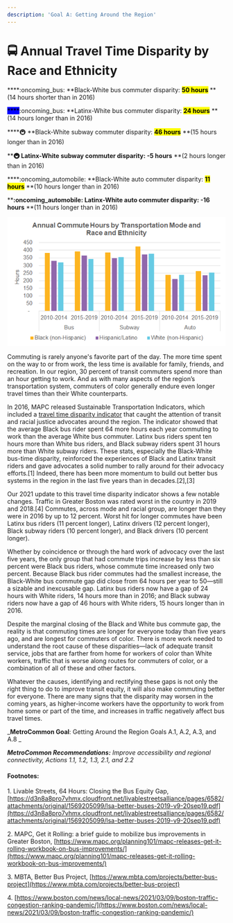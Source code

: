 ```yaml
---
description: 'Goal A: Getting Around the Region'
---
```


# 🚍 Annual Travel Time Disparity by Race and Ethnicity

****:oncoming\_bus:  **Black-White bus commuter disparity: **<mark style="background-color:yellow;">**50 hours**</mark>** **(14 hours shorter than in 2016)&#x20;

<mark style="background-color:blue;">****</mark>:oncoming\_bus:  **Latinx-White bus commuter disparity: **<mark style="background-color:yellow;">**24 hours**</mark>** **(14 hours longer than in 2016)&#x20;

****:metro: **Black-White subway commuter disparity: **<mark style="background-color:yellow;">**46 hours**</mark>** **(15 hours longer than in 2016)&#x20;

****:metro: **Latinx-White subway commuter disparity: **<mark style="background-color:yellow;">**-5 hours**</mark>** **(2 hours longer than in 2016)&#x20;

****:oncoming\_automobile: **Black-White auto commuter disparity: **<mark style="background-color:yellow;">**11 hours**</mark>** **(10 hours longer than in 2016)&#x20;

****:oncoming\_automobile: **Latinx-White auto commuter disparity: **<mark style="background-color:yellow;">**-16 hours**</mark>** **(11 hours longer than in 2016)&#x20;

![](<.gitbook/assets/image (1).png>)

Commuting is rarely anyone's favorite part of the day. The more time spent on the way to or from work, the less time is available for family, friends, and recreation. In our region, 30 percent of transit commuters spend more than an hour getting to work. And as with many aspects of the region’s transportation system, commuters of color generally endure even longer travel times than their White counterparts. &#x20;

In 2016, MAPC released Sustainable Transportation Indicators, which included a [travel time disparity indicator](http://www.regionalindicators.org/topic\_areas/2#commuting-mode-disparity) that caught the attention of transit and racial justice advocates around the region. The indicator showed that the average Black bus rider spent 64 more hours each year commuting to work than the average White bus commuter. Latinx bus riders spent ten hours more than White bus riders, and Black subway riders spent 31 hours more than White subway riders. These stats, especially the Black-White bus-time disparity, reinforced the experiences of Black and Latinx transit riders and gave advocates a solid number to rally around for their advocacy efforts.\[1] Indeed, there has been more momentum to build out better bus systems in the region in the last five years than in decades.\[2],\[3]

Our 2021 update to this travel time disparity indicator shows a few notable changes. Traffic in Greater Boston was rated worst in the country in 2019 and 2018.\[4] Commutes, across mode and racial group, are longer than they were in 2016 by up to 12 percent. Worst hit for longer commutes have been Latinx bus riders (11 percent longer), Latinx drivers (12 percent longer), Black subway riders (10 percent longer), and Black drivers (10 percent longer). &#x20;

Whether by coincidence or through the hard work of advocacy over the last five years, the only group that had commute trips increase by less than six percent were Black bus riders, whose commute time increased only two percent. Because Black bus rider commutes had the smallest increase, the Black-White bus commute gap did close from 64 hours per year to 50—still a sizable and inexcusable gap. Latinx bus riders now have a gap of 24 hours with White riders, 14 hours more than in 2016; and Black subway riders now have a gap of 46 hours with White riders, 15 hours longer than in 2016.&#x20;

Despite the marginal closing of the Black and White bus commute gap, the reality is that commuting times are longer for everyone today than five years ago, and are longest for commuters of color. There is more work needed to understand the root cause of these disparities—lack of adequate transit service, jobs that are farther from home for workers of color than White workers, traffic that is worse along routes for commuters of color, or a combination of all of these and other factors. &#x20;

Whatever the causes, identifying and rectifying these gaps is not only the right thing to do to improve transit equity, it will also make commuting better for everyone. There are many signs that the disparity may worsen in the coming years, as higher-income workers have the opportunity to work from home some or part of the time, and increases in traffic negatively affect bus travel times.&#x20;

_**MetroCommon Goal**: Getting Around the Region Goals A.1, A.2, A.3, and A.8 _

_**MetroCommon Recommendations:** Improve accessibility and regional connectivity, Actions 1.1, 1.2, 1.3, 2.1, and 2.2_&#x20;

#### Footnotes:

1\. Livable Streets, 64 Hours: Closing the Bus Equity Gap, [https://d3n8a8pro7vhmx.cloudfront.net/livablestreetsalliance/pages/6582/attachments/original/1569205099/lsa-better-buses-2019-v9-20sep19.pdf](https://d3n8a8pro7vhmx.cloudfront.net/livablestreetsalliance/pages/6582/attachments/original/1569205099/lsa-better-buses-2019-v9-20sep19.pdf)

2\. MAPC, Get it Rolling: a brief guide to mobilize bus improvements in Greater Boston, [https://www.mapc.org/planning101/mapc-releases-get-it-rolling-workbook-on-bus-improvements/](https://www.mapc.org/planning101/mapc-releases-get-it-rolling-workbook-on-bus-improvements/)

3\. MBTA, Better Bus Project, [https://www.mbta.com/projects/better-bus-project](https://www.mbta.com/projects/better-bus-project)

4\. [https://www.boston.com/news/local-news/2021/03/09/boston-traffic-congestion-ranking-pandemic/](https://www.boston.com/news/local-news/2021/03/09/boston-traffic-congestion-ranking-pandemic/)
